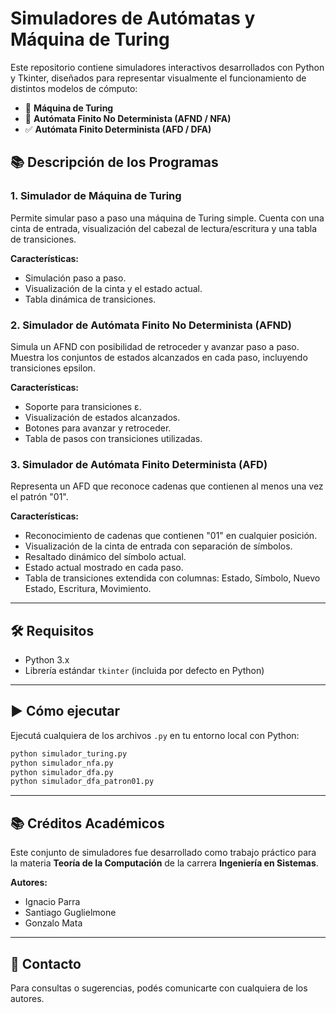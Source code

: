 # Simuladores de Autómatas y Máquina de Turing

Este repositorio contiene simuladores interactivos desarrollados con Python y Tkinter, diseñados para representar visualmente el funcionamiento de distintos modelos de cómputo:

- 🧐 **Máquina de Turing**
- 🔀 **Autómata Finito No Determinista (AFND / NFA)**
- ✅ **Autómata Finito Determinista (AFD / DFA)**

## 📚 Descripción de los Programas

### 1. Simulador de Máquina de Turing
Permite simular paso a paso una máquina de Turing simple. Cuenta con una cinta de entrada, visualización del cabezal de lectura/escritura y una tabla de transiciones.

**Características:**
- Simulación paso a paso.
- Visualización de la cinta y el estado actual.
- Tabla dinámica de transiciones.

### 2. Simulador de Autómata Finito No Determinista (AFND)
Simula un AFND con posibilidad de retroceder y avanzar paso a paso. Muestra los conjuntos de estados alcanzados en cada paso, incluyendo transiciones epsilon.

**Características:**
- Soporte para transiciones ε.
- Visualización de estados alcanzados.
- Botones para avanzar y retroceder.
- Tabla de pasos con transiciones utilizadas.

### 3. Simulador de Autómata Finito Determinista (AFD)
Representa un AFD que reconoce cadenas que contienen al menos una vez el patrón "01".

**Características:**
- Reconocimiento de cadenas que contienen "01" en cualquier posición.
- Visualización de la cinta de entrada con separación de símbolos.
- Resaltado dinámico del símbolo actual.
- Estado actual mostrado en cada paso.
- Tabla de transiciones extendida con columnas: Estado, Símbolo, Nuevo Estado, Escritura, Movimiento.

---

## 🛠️ Requisitos

- Python 3.x
- Librería estándar `tkinter` (incluida por defecto en Python)

---

## ▶️ Cómo ejecutar

Ejecutá cualquiera de los archivos `.py` en tu entorno local con Python:

```bash
python simulador_turing.py
python simulador_nfa.py
python simulador_dfa.py
python simulador_dfa_patron01.py
```

---

## 📚 Créditos Académicos

Este conjunto de simuladores fue desarrollado como trabajo práctico para la materia **Teoría de la Computación** de la carrera **Ingeniería en Sistemas**.

**Autores:**
- Ignacio Parra
- Santiago Guglielmone
- Gonzalo Mata

---

## 📩 Contacto

Para consultas o sugerencias, podés comunicarte con cualquiera de los autores.

